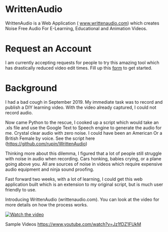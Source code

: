 # WrittenAudio

WrittenAudio is a Web Application ( www.writtenaudio.com) which creates Noise Free Audio For E-Learning, Educational and Animation Videos. 

# Request an Account 
I am currently accepting requests for people to try this amazing tool which has drastically reduced video edit times. Fill up this [form](https://forms.gle/DvJ5xvxd836JwBZo9) to get started.

# Background
I had a bad cough in September 2019. My immediate task was to record and publish a DIY learning video. With the video already captured, I could not record audio. 


Now came Python to the rescue, I cooked up a script which would take an .xls file and use the Google Text to Speech engine to generate the audio for me. Crystal clear audio with zero noise. I could have been an American Or a British Female by voice. See the script here (https://github.com/rupin/WrittenAudio) 


Thinking more about this dilemma, I figured that a lot of people still struggle with noise in audio when recording. Cars honking, babies crying, or a plane going above you. All are sources of noise in videos which require expensive audio equipment and ninja sound proofing. 


Fast forward two weeks, with a lot of learning, I could get this web application built which is an extension to my original script, but is much user friendly to use. 

Introducing WrittenAudio (writtenaudio.com). You can look at the video for more details on how the process works. 




[![Watch the video](https://img.youtube.com/vi/eznPrInQ0rs/maxresdefault.jpg)](https://www.youtube.com/watch?v=eznPrInQ0rs)


Sample Videos
https://www.youtube.com/watch?v=Jz1fDZ1FUkM
